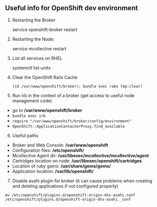 ## Useful info for OpenShift dev environment ##

1. Restarting the Broker

    service openshift-broker restart
2. Restarting the Node:

    service mcollective restart
3. List all services on RHEL

    systemctl list-units
4. Clear the OpenShift Rails Cache

	`(cd /var/www/openshift/broker/; bundle exec rake tmp:clear)`

5. Run irb in the context of a broker (get access to useful node management code)
 - go to **/var/www/openshift/broker**
 - `bundle exec irb`
 - `require "/var/www/openshift/broker/config/environment"`
 - `OpenShift::ApplicationContainerProxy.find_available`
6. Useful paths
 - Broker and Web Console: **/var/www/openshift**
 - Configuration files: **/etc/openshift/**
 - Mcollective Agent dir: **/usr/libexec/mcollective/mcollective/agent**
 - Cartridges location on node: **/usr/libexec/openshift/cartridges**
 - Location of ruby gems: **/usr/share/gems/gems/**
 - Application location: **/var/lib/openshift/**

7. Disable avahi plugin for broker (it can cause problems when creating and deleting applications if not configured properly)

`mv /etc/openshift/plugins.d/openshift-origin-dns-avahi.conf /etc/openshift/plugins.d/openshift-origin-dns-avahi._conf` 